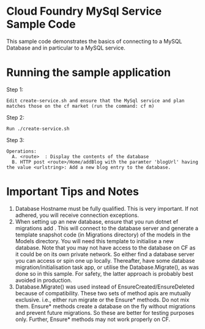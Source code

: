 # Cloud Foundry MySql Service Sample Code
This sample code demonstrates the basics of connecting to a MySQL Database and in
particular to a MySQL service.

# Running the sample application
Step 1:
```
Edit create-service.sh and ensure that the MySql service and plan matches those on the cf market (run the command: cf m)
```

Step 2:
```
Run ./create-service.sh
```

Step 3: 
```
Operations:
  A. <route>  : Display the contents of the database
  B. HTTP post <route>/Home/addBlog with the paramter 'blogUrl' having the value <urlstring>: Add a new blog entry to the database.
```

# Important Tips and Notes

1. Database Hostname must be fully qualified. This is very important. If not adhered, you will receive connection exceptions.
2. When setting up an new database, ensure that you run dotnet ef migrations add <name> . This will connect to the database server and generate a template
   snapshot code (in Migrations directory) of the models in the Models directory. You will need this template to initialise a new database. Note that you may not have access to the 
   database on CF as it could be on its own private network. So either find a database server you can access or spin one up locally.
   Thereafter, have some database migration/initialisation task app, or utilise the Database.Migrate(), as was done so in this sample. 
   For safety, the latter approach is probably best avoided in production.
3. Database.Migrate() was used instead of EnsureCreated/EnsureDeleted because of compatibility. These two sets of method apis are mutually exclusive. i.e., either run migrate
   or the Ensure* methods.  Do not mix them.   Ensure* methods create a database on the fly without migrations and prevent future migrations.  So these 
   are better for testing purposes only.   Further, Ensure* methods may not work properly on CF. 


